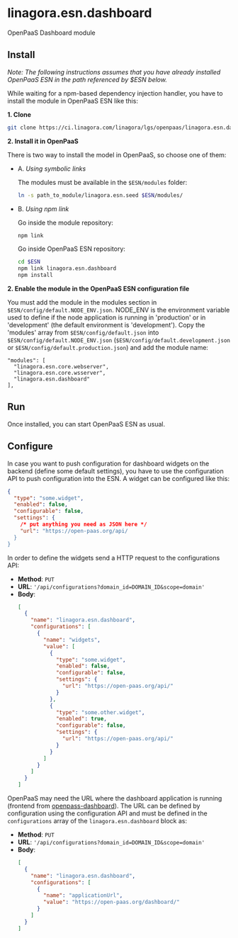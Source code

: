 # linagora.esn.dashboard

OpenPaaS Dashboard module

## Install

*Note: The following instructions assumes that you have already installed OpenPaaS ESN in the path referenced by $ESN below.*

While waiting for a npm-based dependency injection handler, you have to install the module in OpenPaaS ESN like this:

**1. Clone**

```bash
git clone https://ci.linagora.com/linagora/lgs/openpaas/linagora.esn.dashboard.git
```

**2. Install it in OpenPaaS**

There is two way to install the model in OpenPaaS, so choose one of them:

- A. _Using symbolic links_

  The modules must be available in the `$ESN/modules` folder:

  ```bash
  ln -s path_to_module/linagora.esn.seed $ESN/modules/
  ```
- B. _Using npm link_

  Go inside the module repository:

  ```bash
  npm link
  ```

  Go inside OpenPaaS ESN repository:

  ```bash
  cd $ESN
  npm link linagora.esn.dashboard
  npm install
  ```

**2. Enable the module in the OpenPaaS ESN configuration file**

You must add the module in the modules section in `$ESN/config/default.NODE_ENV.json`. NODE_ENV is the environment variable used to define if the node application is running in 'production' or in 'development' (the default environment is 'development').
Copy the 'modules' array from `$ESN/config/default.json` into `$ESN/config/default.NODE_ENV.json` (`$ESN/config/default.development.json` or `$ESN/config/default.production.json`) and add the module name:

```
"modules": [
  "linagora.esn.core.webserver",
  "linagora.esn.core.wsserver",
  "linagora.esn.dashboard"
],
```

## Run

Once installed, you can start OpenPaaS ESN as usual.

## Configure

In case you want to push configuration for dashboard widgets on the backend (define some default settings), you have to use the configuration API to push configuration into the ESN. A widget can be configured like this:

```json
{
  "type": "some.widget",
  "enabled": false,
  "configurable": false,
  "settings": {
    /* put anything you need as JSON here */
    "url": "https://open-paas.org/api/
  }
}
```

In order to define the widgets send a HTTP request to the configurations API:

- **Method**: `PUT`
- **URL**: `'/api/configurations?domain_id=DOMAIN_ID&scope=domain'`
- **Body**:
  ```json
  [
    {
      "name": "linagora.esn.dashboard",
      "configurations": [
        {
          "name": "widgets",
          "value": [
            {
              "type": "some.widget",
              "enabled": false,
              "configurable": false,
              "settings": {
                "url": "https://open-paas.org/api/"
              }
            },
            {
              "type": "some.other.widget",
              "enabled": true,
              "configurable": false,
              "settings": {
                "url": "https://open-paas.org/api/"
              }
            }
          ]
        }
      ]
    }
  ]
  ```

OpenPaaS may need the URL where the dashboard application is running (frontend from [openpass-dashboard](https://github.com/linagora/openpaas-dashboard)). The URL can be defined by configuration using the configuration API and must be defined in the `configurations` array of the `linagora.esn.dashboard` block as:

- **Method**: `PUT`
- **URL**: `'/api/configurations?domain_id=DOMAIN_ID&scope=domain'`
- **Body**:
  ```json
  [
    {
      "name": "linagora.esn.dashboard",
      "configurations": [
        {
          "name": "applicationUrl",
          "value": "https://open-paas.org/dashboard/"
        }
      ]
    }
  ]
  ```